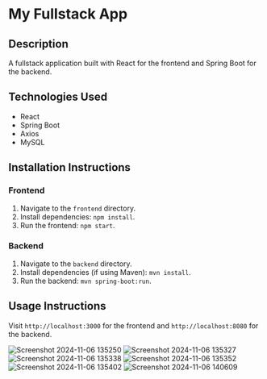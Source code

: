 # My Fullstack App

## Description
A fullstack application built with React for the frontend and Spring Boot for the backend.

## Technologies Used
- React
- Spring Boot
- Axios
- MySQL 

## Installation Instructions

### Frontend
1. Navigate to the `frontend` directory.
2. Install dependencies: `npm install`.
3. Run the frontend: `npm start`.

### Backend
1. Navigate to the `backend` directory.
2. Install dependencies (if using Maven): `mvn install`.
3. Run the backend: `mvn spring-boot:run`.

## Usage Instructions
Visit `http://localhost:3000` for the frontend and `http://localhost:8080` for the backend.

![Screenshot 2024-11-06 135250](https://github.com/user-attachments/assets/be34503d-5e17-415b-8e99-47988fd11496)
![Screenshot 2024-11-06 135327](https://github.com/user-attachments/assets/e8252933-7cd2-456e-ab05-4a7e8d6c3f89)
![Screenshot 2024-11-06 135338](https://github.com/user-attachments/assets/2c870009-1ccf-4748-9e55-9efbff45a5ec)
![Screenshot 2024-11-06 135352](https://github.com/user-attachments/assets/a2415a6d-1ca0-47f6-8bb1-a8681937e163)
![Screenshot 2024-11-06 135402](https://github.com/user-attachments/assets/ab2e3e64-36f6-4bf0-b0a4-dad3759588f2)
![Screenshot 2024-11-06 140609](https://github.com/user-attachments/assets/1f77c0cd-c814-48f4-810a-8a05f66ea461)

